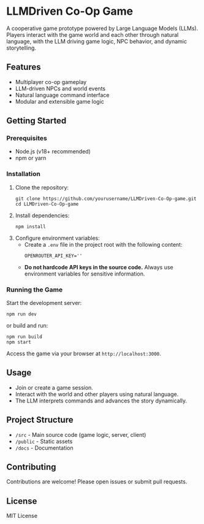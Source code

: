 # LLMDriven Co-Op Game

A cooperative game prototype powered by Large Language Models (LLMs). Players interact with the game world and each other through natural language, with the LLM driving game logic, NPC behavior, and dynamic storytelling.

## Features

- Multiplayer co-op gameplay
- LLM-driven NPCs and world events
- Natural language command interface
- Modular and extensible game logic

## Getting Started

### Prerequisites

- Node.js (v18+ recommended)
- npm or yarn

### Installation

1. Clone the repository:
   ```
   git clone https://github.com/yourusername/LLMDriven-Co-Op-game.git
   cd LLMDriven-Co-Op-game
   ```
2. Install dependencies:
   ```
   npm install
   ```
3. Configure environment variables:
   - Create a `.env` file in the project root with the following content:
     ```
     OPENROUTER_API_KEY=''
     ```
   - **Do not hardcode API keys in the source code.** Always use environment variables for sensitive information.

### Running the Game

Start the development server:
```
npm run dev
```
or build and run:
```
npm run build
npm start
```

Access the game via your browser at `http://localhost:3000`.

## Usage

- Join or create a game session.
- Interact with the world and other players using natural language.
- The LLM interprets commands and advances the story dynamically.

## Project Structure

- `/src` - Main source code (game logic, server, client)
- `/public` - Static assets
- `/docs` - Documentation

## Contributing

Contributions are welcome! Please open issues or submit pull requests.

## License

MIT License
